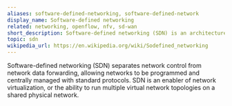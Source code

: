 ```yaml
---
aliases: software-defined-networking, software-defined-network
display_name: Software-defined networking
related: networking, openflow, nfv, sd-wan
short_description: Software-defined networking (SDN) is an architecture for programmable, centrally managed networks.
topic: sdn
wikipedia_url: https://en.wikipedia.org/wiki/Sodefined_networking
---
```

Software-defined networking (SDN) separates network control from network data forwarding, allowing networks to be programmed and centrally managed with standard protocols. SDN is an enabler of network virtualization, or the ability to run multiple virtual network topologies on a shared physical network.
